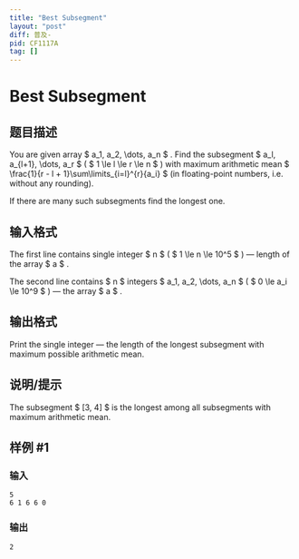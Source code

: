 ```yaml
---
title: "Best Subsegment"
layout: "post"
diff: 普及-
pid: CF1117A
tag: []
---
```


# Best Subsegment

## 题目描述

You are given array $ a_1, a_2, \dots, a_n $ . Find the subsegment $ a_l, a_{l+1}, \dots, a_r $ ( $ 1 \le l \le r \le n $ ) with maximum arithmetic mean $ \frac{1}{r - l + 1}\sum\limits_{i=l}^{r}{a_i} $ (in floating-point numbers, i.e. without any rounding).

If there are many such subsegments find the longest one.

## 输入格式

The first line contains single integer $ n $ ( $ 1 \le n \le 10^5 $ ) — length of the array $ a $ .

The second line contains $ n $ integers $ a_1, a_2, \dots, a_n $ ( $ 0 \le a_i \le 10^9 $ ) — the array $ a $ .

## 输出格式

Print the single integer — the length of the longest subsegment with maximum possible arithmetic mean.

## 说明/提示

The subsegment $ [3, 4] $ is the longest among all subsegments with maximum arithmetic mean.

## 样例 #1

### 输入

```
5
6 1 6 6 0

```

### 输出

```
2

```

